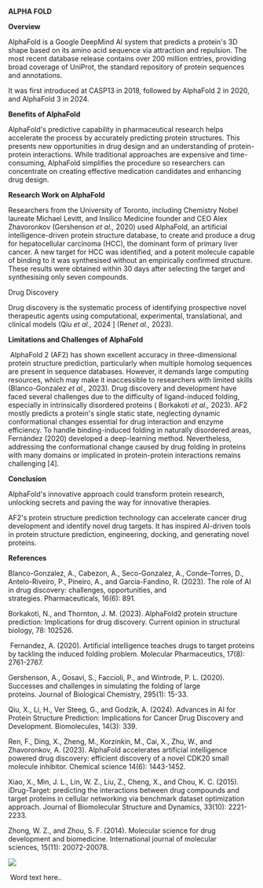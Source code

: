 **ALPHA FOLD**

**Overview** 

AlphaFold is a Google DeepMind AI system that predicts a protein's 3D shape based on its amino acid sequence via attraction and repulsion. The most recent database release contains over 200 million entries, providing broad coverage of UniProt, the standard repository of protein sequences and annotations.

It was first introduced at CASP13 in 2018, followed by AlphaFold 2 in 2020, and AlphaFold 3 in 2024. 

  

**Benefits of AlphaFold**

AlphaFold's predictive capability in pharmaceutical research helps accelerate the process by accurately predicting protein structures. This presents new opportunities in drug design and an understanding of protein-protein interactions. While traditional approaches are expensive and time-consuming, AlphaFold simplifies the procedure so researchers can concentrate on creating effective medication candidates and enhancing drug design.

  

**Research Work on AlphaFold**

Researchers from the University of Toronto, including Chemistry Nobel laureate Michael Levitt, and Insilico Medicine founder and CEO Alex Zhavoronkov \(Gershenson *et al.,* 2020\) used AlphaFold, an artificial intelligence-driven protein structure database, to create and produce a drug for hepatocellular carcinoma (HCC), the dominant form of primary liver cancer. A new target for HCC was identified, and a potent molecule capable of binding to it was synthesised without an empirically confirmed structure. These results were obtained within 30 days after selecting the target and synthesising only seven compounds.

  

Drug Discovery

Drug discovery is the systematic process of identifying prospective novel therapeutic agents using computational, experimental, translational, and clinical models \(Qiu *et al.,* 2024 \] \(Ren*et al.,* 2023\). 

  

**Limitations and Challenges of AlphaFold**

 AlphaFold 2 (AF2) has shown excellent accuracy in three-dimensional protein structure prediction, particularly when multiple homolog sequences are present in sequence databases. However, it demands large computing resources, which may make it inaccessible to researchers with limited skills \(Blanco-Gonzalez *et al.,* 2023\). Drug discovery and development have faced several challenges due to the difficulty of ligand-induced folding, especially in intrinsically disordered proteins \( Borkakoti *et al.,* 2023\). AF2 mostly predicts a protein's single static state, neglecting dynamic conformational changes essential for drug interaction and enzyme efficiency. To handle binding-induced folding in naturally disordered areas, Fernández (2020) developed a deep-learning method. Nevertheless, addressing the conformational change caused by drug folding in proteins with many domains or implicated in protein-protein interactions remains challenging \[4\].

**Conclusion**

AlphaFold's innovative approach could transform protein research, unlocking secrets and paving the way for innovative therapies.

AF2's protein structure prediction technology can accelerate cancer drug development and identify novel drug targets. It has inspired AI-driven tools in protein structure prediction, engineering, docking, and generating novel proteins. 

  

**References**

Blanco-Gonzalez, A., Cabezon, A., Seco-Gonzalez, A., Conde-Torres, D., Antelo-Riveiro, P., Pineiro, A., and Garcia-Fandino, R. (2023). The role of AI in drug discovery: challenges, opportunities, and strategies. Pharmaceuticals, 16(6): 891.

  

Borkakoti, N., and Thornton, J. M. (2023). AlphaFold2 protein structure prediction: Implications for drug discovery. Current opinion in structural biology, 78: 102526.

  

 Fernandez, A. (2020). Artificial intelligence teaches drugs to target proteins by tackling the induced folding problem. Molecular Pharmaceutics, 17(8): 2761-2767.

  

Gershenson, A., Gosavi, S., Faccioli, P., and Wintrode, P. L. (2020). Successes and challenges in simulating the folding of large proteins. Journal of Biological Chemistry, 295(1): 15-33.

  

Qiu, X., Li, H., Ver Steeg, G., and Godzik, A. (2024). Advances in AI for Protein Structure Prediction: Implications for Cancer Drug Discovery and Development. Biomolecules, 14(3): 339. 

  

Ren, F., Ding, X., Zheng, M., Korzinkin, M., Cai, X., Zhu, W., and Zhavoronkov, A. (2023). AlphaFold accelerates artificial intelligence powered drug discovery: efficient discovery of a novel CDK20 small molecule inhibitor. Chemical science 14(6): 1443-1452.

Xiao, X., Min, J. L., Lin, W. Z., Liu, Z., Cheng, X., and Chou, K. C. (2015). iDrug-Target: predicting the interactions between drug compounds and target proteins in cellular networking via benchmark dataset optimization approach. Journal of Biomolecular Structure and Dynamics, 33(10): 2221-2233.

Zhong, W. Z., and Zhou, S. F. (2014). Molecular science for drug development and biomedicine. International journal of molecular sciences, 15(11): 20072-20078.

  

  
![](blob:https://www.docstomarkdown.pro/628bf236-5960-43db-9b2e-78b4c6cabb0e)

 Word text here..

